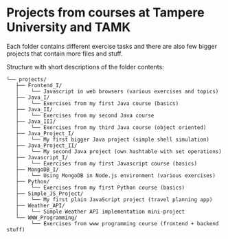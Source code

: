 # Projects from courses at Tampere University and TAMK

Each folder contains different exercise tasks and there are also few bigger projects that contain more files and stuff.

Structure with short descriptions of the folder contents:

```
└── projects/
   ├── Frontend_I/
   │    └── Javascript in web browsers (various exercises and topics)
   ├── Java_I/
   │    └── Exercises from my first Java course (basics)
   ├── Java_II/
   │    └── Exercises from my second Java course
   ├── Java_III/
   │    └── Exercises from my third Java course (object oriented)
   ├── Java_Project_I/
   │    └── My first bigger Java project (simple shell simulation)
   ├── Java_Project_II/
   │    └── My second Java project (own hashtable with set operations)
   ├── Javascript_I/
   │    └── Exercises from my first Javascript course (basics)
   ├── MongoDB_I/
   │    └── Using MongoDB in Node.js environment (various exercises)
   ├── Python/
   │    └── Exercises from my first Python course (basics)
   ├── Simple_JS_Project/
   │    └── My first plain JavaScript project (travel planning app)
   ├── Weather_API/
   │    └── Simple Weather API implementation mini-project
   └── WWW_Programming/
        └── Exercises from www programming course (frontend + backend stuff)
```
